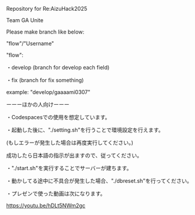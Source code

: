 Repository for Re:AizuHack2025

Team GA Unite

Please make branch like below:

"flow"/"Username"

"flow":

・develop (branch for develop each field)

・fix (branch for fix something)

example: "develop/gaaaami0307"

ーーーほかの人向けーーー

・Codespacesでの使用を想定しています。

・起動した後に、"./setting.sh"を行うことで環境設定を行えます。

(もしエラーが発生した場合は再度実行してください。)

成功したら日本語の指示が出ますので、従ってください。

・"./start.sh"を実行することでサーバーが建ちます。

・動かしてる途中に不具合が発生した場合、"./dbreset.sh"を行ってください。

・プレゼンで使った動画は次になります。

https://youtu.be/hDLt5NWm2gc

